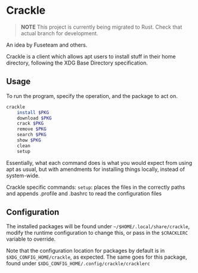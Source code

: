 # Crackle

> **NOTE** This project is currently being migrated to Rust. Check that actual branch for development.

An idea by Fuseteam and others.

Crackle is a client which allows apt users to install stuff in their home directory, following the XDG Base Directory specification.
 
## Usage

To run the program, specify the operation, and the package to act on.

```bash
crackle
	install $PKG
	download $PKG
	crack $PKG
	remove $PKG
	search $PKG
	show $PKG
	clean
	setup
```

Essentially, what each command does is what you would expect from using apt as usual, but with amendments for installing things locally, instead of system-wide.

Crackle specific commands:
`setup`: places the files in the correctly paths and appends .profile and .bashrc to read the configuration files

## Configuration

The installed packages will be found under `~/$HOME/.local/share/crackle`, modify the runtime configuration to change this, or pass in the `$CRACKLERC` variable to override.

Note that the configuration location for packages by default is in `$XDG_CONFIG_HOME/crackle`, as expected. The same goes for this package, found under `$XDG_CONFIG_HOME/.config/crackle/cracklerc`


